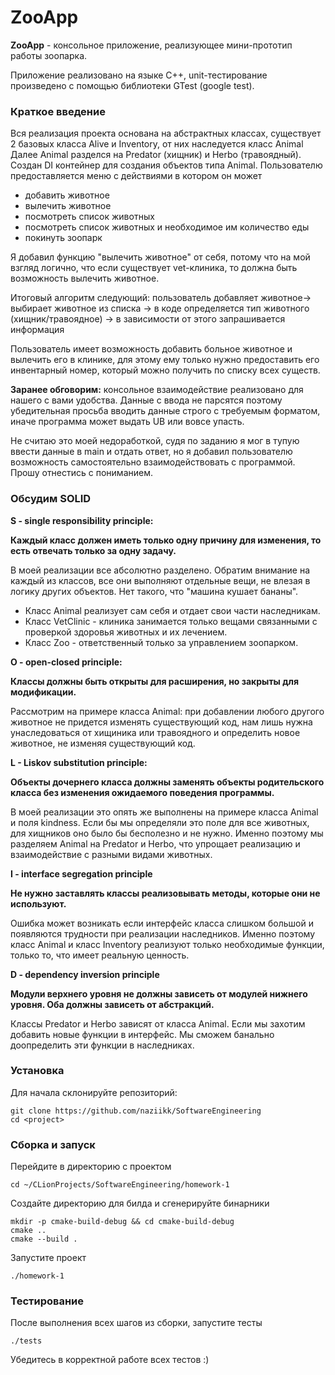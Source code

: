 # ZooApp

**ZooApp** - консольное приложение, реализующее мини-прототип работы зоопарка. 

Приложение реализовано на языке С++, unit-тестирование произведено с помощью библиотеки GTest (google test).

### Краткое введение
Вся реализация проекта основана на абстрактных классах, существует 2 базовых класса Alive и Inventory, от них наследуется класс Animal
Далее Animal разделся на Predator (хищник) и Herbo (травоядный). Создан DI контейнер для создания объектов типа Animal. Пользователю предоставляется меню с действиями
в котором он может 
- добавить животное
- вылечить животное
- посмотреть список животных
- посмотреть список животных и необходимое им количество еды
- покинуть зоопарк

Я добавил функцию "вылечить животное" от себя, потому что на мой взгляд логично, что если существует vet-клиника,
 то должна быть возможность вылечить животное.

Итоговый алгоритм следующий: пользователь добавляет животное-> выбирает животное из списка -> в коде определяется тип животного (хищник/травоядное) -> в зависимости от этого запрашивается  информация 

Пользователь имеет возможность добавить больное животное и вылечить его в клинике, для этому ему только нужно предоставить его инвентарный номер, который можно получить по списку всех существ.

**Заранее обговорим:** консольное взаимодействие реализовано для нашего с вами удобства. Данные с ввода не парсятся поэтому убедительная просьба вводить данные строго  с требуемым форматом, иначе программа может выдать  UB или вовсе упасть.

Не считаю это моей недоработкой, судя по заданию я мог в тупую ввести данные в main и отдать ответ, но я добавил пользователю возможность самостоятельно взаимодействовать с программой. Прошу отнестись с пониманием. 

### Обсудим SOLID

**S - single responsibility principle:**

**Каждый класс должен иметь только одну причину для изменения, то есть отвечать только за одну задачу.**

В моей реализации все абсолютно разделено. Обратим внимание на каждый из классов, все они выполняют отдельные вещи, не  влезая в логику других объектов. Нет такого, что "машина кушает бананы". 

- Класс Animal реализует сам себя и отдает свои части наследникам. 
- Класс VetClinic - клиника занимается только вещами связанными с проверкой здоровья животных и их лечением.
- Класс Zoo - ответственный только за управлением зоопарком.

**O - open-closed principle:**

**Классы должны быть открыты для расширения, но закрыты для модификации.**

Рассмотрим на примере класса Animal: при добавлении любого другого животное не придется изменять существующий код, нам лишь нужна унаследоваться от хищиника или травоядного и определить новое животное, не изменяя существующий код.

**L - Liskov substitution principle:**

**Объекты дочернего класса должны заменять объекты родительского класса без изменения ожидаемого поведения программы.**

В моей реализации это опять же выполнены на примере класса Animal и поля kindness. Если бы мы определяли это поле для все животных, для хищников оно было бы бесполезно и не нужно. Именно поэтому мы разделяем 
Animal на Predator и Herbo, что упрощает реализацию и взаимодействие с разными видами животных.

**I - interface segregation principle**

**Не нужно заставлять классы реализовывать методы, которые они не используют.**

Ошибка может возникать если интерфейс класса слишком большой и появляются трудности при реализации наследников.
Именно поэтому класс Animal и класс Inventory реализуют только необходимые функции, только то, что имеет реальную ценность.

**D - dependency inversion principle**

**Модули верхнего уровня не должны зависеть от модулей нижнего уровня. Оба должны зависеть от абстракций.**

Классы Predator и Herbo   зависят от класса Animal. Если мы захотим добавить новые функции в интерфейс. Мы сможем банально доопределить эти функции в наследниках.
###  Установка

Для начала склонируйте репозиторий:

```shell
git clone https://github.com/naziikk/SoftwareEngineering
cd <project>
```
### Сборка и запуск

Перейдите в директорию с проектом
```shell
cd ~/CLionProjects/SoftwareEngineering/homework-1
```
Создайте директорию для билда и сгенерируйте бинарники
```shell
mkdir -p cmake-build-debug && cd cmake-build-debug
cmake ..
cmake --build .
```
Запустите проект
```shell
./homework-1
```
### Тестирование 

После выполнения всех шагов из сборки, запустите тесты
```shell
./tests
```
Убедитесь в корректной работе всех тестов :)

